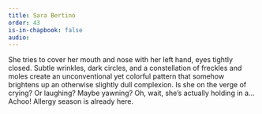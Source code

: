 ```yaml
---
title: Sara Bertino
order: 43
is-in-chapbook: false
audio: 
---
```

She tries to cover her mouth and nose with her left hand, eyes tightly closed.
Subtle wrinkles, dark circles, and a constellation of freckles and moles create an
unconventional yet colorful pattern that somehow brightens up an otherwise slightly dull
complexion.
Is she on the verge of crying?
Or laughing?
Maybe yawning?
Oh, wait, she’s actually holding in a… Achoo!
Allergy season is already here.
